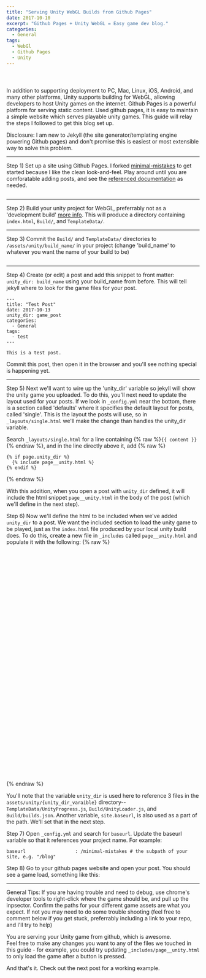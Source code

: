 ```yaml
---
title: "Serving Unity WebGL Builds from Github Pages"
date: 2017-10-10
excerpt: "Github Pages + Unity WebGL = Easy game dev blog."
categories:
  - General
tags:
  - WebGl
  - Github Pages
  - Unity
---
```


<style type="text/css">
  #partners {
    height: 105px;
    background-color: #eee;
    white-space: nowrap;
    width: 100%;
    display: table;
  }

  .logo-image {
    vertical-align: middle;
    padding: 13px;
    display: table-cell;
  }
  
  .logo-image img {
    max-width: 100%;
  }
</style>

<div id="imageGroup">
  <div class="logo-image">
    <img src="{{ site.url }}{{ site.baseurl }}/assets/images/unity-logo-white.png" alt="" />
  </div>
  <div class="logo-image">
    <img src="{{ site.url }}{{ site.baseurl }}/assets/images/Octocat.png" alt="" />
  </div>
  <div class="logo-image">
    <img src="{{ site.url }}{{ site.baseurl }}/assets/images/jekyll.png" alt="" />
  </div>
</div>

In addition to supporting deployment to PC, Mac, Linux, iOS, Android, and many other platforms, Unity supports building for WebGL, allowing developers to host Unity games on the internet. Github Pages is a powerful platform for serving static content. Used github pages, it is easy to maintain a simple website which serves playable unity games. This guide will relay the steps I followed to get this blog set up.

Disclosure: I am new to Jekyll (the site generator/templating engine powering Github pages) and don't promise this is easiest or most extensible way to solve this problem.

<hr>

Step 1) Set up a site using Github Pages. I forked [minimal-mistakes](https://github.com/mmistakes/minimal-mistakes) to get started because I like the clean look-and-feel. Play around until you are comforatable adding posts, and see the [referenced documentation](https://mmistakes.github.io/minimal-mistakes/docs/quick-start-guide/) as needed.

<img src="{{ site.url }}{{ site.baseurl }}/assets/images/BlogWIthSimplePost.PNG" alt="">

<hr>

Step 2) Build your unity project for WebGL, preferrably not as a 'development build' [more info](https://docs.unity3d.com/Manual/webgl-building.html). This will produce a directory containing `index.html`, `Build/`, and `TemplateData/`.

<hr>

Step 3) Commit the `Build/` and `TemplateData/` directories to `/assets/unity/build_name/` in your project (change 'build_name' to whatever you want the name of your build to be)

<img src="{{ site.url }}{{ site.baseurl }}/assets/images/gameAssetsUploaded.PNG" alt="">

<hr>

Step 4) Create (or edit) a post and add this snippet to front matter: `unity_dir: build_name` using your build_name from before.  This will tell jekyll where to look for the game files for your post.

```
---
title: "Test Post"
date: 2017-10-13
unity_dir: game_post
categories:
  - General
tags:
  - test
---

This is a test post.

```
Commit this post, then open it in the browser and you'll see nothing special is happening yet.

<hr>

Step 5) Next we'll want to wire up the 'unity_dir' variable so jekyll will show the unity game you uploaded.   To do this, you'll next need to update the layout used for your posts. If we look in `_config.yml` near the bottom, there is a section called 'defaults' where it specifies the default layout for posts, called 'single'.   This is the layout the posts will use, so in `_layouts/single.html` we'll make the change than handles the unity_dir variable.

Search `_layouts/single.html` for a line containing {% raw %}`{{ content }}`{% endraw %}, and in the line directly above it, add
 {% raw %}
 ```
{% if page.unity_dir %}
   {% include page__unity.html %}
{% endif %}
```
{% endraw %}

With this addition, when you open a post with `unity_dir` defined, it will include the html snippet `page__unity.html` in the body of the post (which we'll define in the next step).

Step 6) Now we'll define the html to be included when we've added `unity_dir` to a post.  We want the included section to load the unity game to be played, just as the `index.html` file produced by your local unity build does.   To do this, create a new file in `_includes` called `page__unity.html` and populate it with the following: 
{% raw %}
    <script src="{{ site.baseurl }}/assets/unity/{{page.unity_dir}}/TemplateData/UnityProgress.js"></script>  
    <script src="{{ site.baseurl }}/assets/unity/{{page.unity_dir}}/Build/UnityLoader.js"></script>
    <script>
      var gameInstance = UnityLoader.instantiate("gameContainer", "{{ site.baseurl}}/assets/unity/{{page.unity_dir}}/Build/builds.json",{onProgress: UnityProgress});  
    </script>
    <div class="webgl-content">
      <div id="gameContainer" style="width: 960px; height: 600px"></div>
    </div>
{% endraw %}

You'll note that the variable `unity_dir` is used here to reference 3 files in the `assets/unity/{unity_dir_varaible}` directory-- `TemplateData/UnityProgress.js`, `Build/UnityLoader.js`, and `Build/builds.json`.  Another variable, `site.baseurl`, is also used as a part of the path.  We'll set that in the next step.

Step 7) Open `_config.yml` and search for `baseurl`.  Update the baseurl variable so that it references your project name.  For example:
```
baseurl                  : /minimal-mistakes # the subpath of your site, e.g. "/blog"
```

Step 8) Go to your github pages website and open your post.  You should see a game load, something like this:
<img src="{{ site.url }}{{ site.baseurl }}/assets/images/BlogWithGame.PNG" alt="">

<hr>

General Tips:
If you are having trouble and need to debug, use chrome's developer tools to right-click where the game should be, and pull up the inpsector. Confirm the paths for your different game assets are what you expect. If not you may need to do some trouble shooting (feel free to comment below if you get stuck, preferrably including a link to your repo, and I'll try to help)

You are serving your Unity game from github, which is awesome.  
Feel free to make any changes you want to any of the files we touched in this guide - for example, you could try updating `_includes/page__unity.html` to only load the game after a button is pressed.


And that's it.
Check out the next post for a working example.
